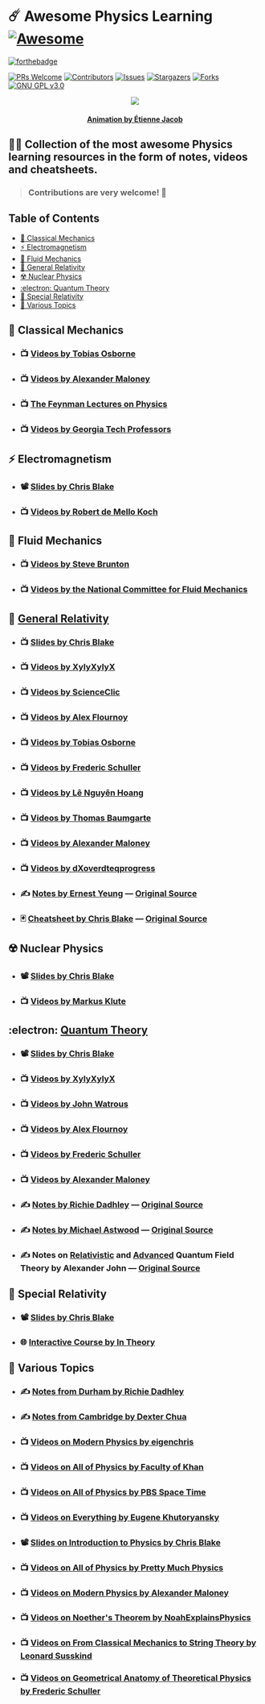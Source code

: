 # :comet: **Awesome Physics Learning** [![Awesome](https://cdn.rawgit.com/sindresorhus/awesome/d7305f38d29fed78fa85652e3a63e154dd8e8829/media/badge.svg)](https://github.com/sindresorhus/awesome)

[![forthebadge](https://forthebadge.com/images/badges/powered-by-black-magic.svg)](https://forthebadge.com)

[![PRs Welcome](https://img.shields.io/badge/PRs-welcome-brightgreen.svg?style=for-the-badge)](https://github.com/tensorush/Awesome-Physics-Learning/pulls)
[![Contributors][contributors-shield]][contributors-url]
[![Issues][issues-shield]][issues-url]
[![Stargazers][stars-shield]][stars-url]
[![Forks][forks-shield]][forks-url]
[![GNU GPL v3.0][license-shield]][license-url]

<p align="center">
    <img src="https://bleuje.github.io/gifset/2021/gifs/2021_6_revisionreworked.gif">
</p>

<h4 align="center">
    <p><a href="https://twitter.com/etiennejcb/">Animation by Étienne Jacob</a></p>
</h4>

## :man_teacher: Collection of the most awesome Physics learning resources in the form of notes, videos and cheatsheets.

> ### Contributions are very welcome! :hugs:

## Table of Contents

- [:apple: Classical Mechanics](#apple-classical-mechanics)
- [:zap: Electromagnetism](#zap-electromagnetism)
- [:ocean: Fluid Mechanics](#ocean-fluid-mechanics)
- [:milky_way: General Relativity](#milky_way-general-relativity)
- [:radioactive: Nuclear Physics](#radioactive-nuclear-physics)
- [:electron: Quantum Theory](#electron-quantum-theory)
- [:high_brightness: Special Relativity](#high_brightness-special-relativity)
- [:slot_machine: Various Topics](#slot_machine-various-topics)

## :apple: Classical Mechanics

- ### :tv: [Videos by Tobias Osborne](https://www.youtube.com/playlist?list=PLDfPUNusx1EoVnrQcCRishydtNBYU6A0c)

- ### :tv: [Videos by Alexander Maloney](https://www.youtube.com/playlist?list=PLrbYZnU7vahLwGDMeVlRib_L_MpkOhphu)

- ### :tv: [The Feynman Lectures on Physics](https://www.youtube.com/playlist?list=PLgRI7D_FXEnrCM8T1czHfJsvbQd4V1jRc)

- ### :tv: [Videos by Georgia Tech Professors](https://www.youtube.com/playlist?list=PLdYA6aAIlKrfuBXrhOacJL_QEA7iXz3mz)

## :zap: Electromagnetism

- ### :film_projector: [Slides by Chris Blake](https://astronomy.swin.edu.au/~cblake/electromag.html)

- ### :tv: [Videos by Robert de Mello Koch](https://www.youtube.com/playlist?list=PLTBqohhFNBE_fZu9cpbluJAq2yECyV8ZL)

## :ocean: Fluid Mechanics

- ### :tv: [Videos by Steve Brunton](https://www.youtube.com/playlist?list=PLMrJAkhIeNNQWO3ESiccZmPssvUDFHL4M)

- ### :tv: [Videos by the National Committee for Fluid Mechanics](https://www.youtube.com/playlist?list=PL0EC6527BE871ABA3)

## :milky_way: [General Relativity](https://github.com/tensorush/Awesome-Physics-Learning/blob/master/General-Relativity)

- ### :tv: [Slides by Chris Blake](https://astronomy.swin.edu.au/~cblake/genrel.html)

- ### :tv: [Videos by XylyXylyX](https://www.youtube.com/playlist?list=PLRlVmXqzHjURQIIebhT7UNTwGQHUEPlsb)

- ### :tv: [Videos by ScienceClic](https://www.youtube.com/playlist?list=PLu7cY2CPiRjVY-VaUZ69bXHZr5QslKbzo)

- ### :tv: [Videos by Alex Flournoy](https://www.youtube.com/playlist?list=PLDlWMHnDwyljkfy3EBSMlM5D5KQiUSpsB)

- ### :tv: [Videos by Tobias Osborne](https://www.youtube.com/playlist?list=PLDfPUNusx1EptAsuASuuoSH2EDL3qOFNb)

- ### :tv: [Videos by Frederic Schuller](https://www.youtube.com/playlist?list=PLFeEvEPtX_0S6vxxiiNPrJbLu9aK1UVC_)

- ### :tv: [Videos by Lê Nguyên Hoang](https://www.youtube.com/playlist?list=PL8ovs-QtxcNydaiz8LSPpo8G0fatCqdTQ)

- ### :tv: [Videos by Thomas Baumgarte](https://www.youtube.com/playlist?list=PL04QVxpjcnjh2mFtM-RsRmbcWhETPcasv)

- ### :tv: [Videos by Alexander Maloney](https://www.youtube.com/playlist?list=PLrbYZnU7vahLdijxQnWO2eBk3XTJMvO4a)

- ### :tv: [Videos by dXoverdteqprogress](https://www.youtube.com/playlist?list=PLbRB7u42hOE8rMIvShBxxiSdBdh9yQQL_)

- ### :writing_hand: [Notes by Ernest Yeung](https://github.com/tensorush/Awesome-Physics-Learning/blob/master/General-Relativity/yeung.pdf) — [Original Source](https://lazierthanthou.github.io/Lecture_Notes_GR/)

- ### :black_joker: [Cheatsheet by Chris Blake](https://github.com/tensorush/Awesome-Physics-Learning/blob/master/General-Relativity/blake.pdf) — [Original Source](https://astronomy.swin.edu.au/~cblake/GR_FormulaSheet.pdf)

## :radioactive: Nuclear Physics

- ### :film_projector: [Slides by Chris Blake](https://astronomy.swin.edu.au/~cblake/subatomic.html)

- ### :tv: [Videos by Markus Klute](https://www.youtube.com/playlist?list=PLUl4u3cNGP60Do91PdN978llIsvjKW0au)

## :electron: [Quantum Theory](https://github.com/tensorush/Awesome-Physics-Learning/blob/master/Quantum-Theory)

- ### :film_projector: [Slides by Chris Blake](https://astronomy.swin.edu.au/~cblake/quantum.html)

- ### :tv: [Videos by XylyXylyX](https://www.youtube.com/playlist?list=PLRlVmXqzHjURrQfMx6o_Ji0926mPKkzOw)

- ### :tv: [Videos by John Watrous](https://www.youtube.com/channel/UCfIfRmTLP8b0YODpudkf0tw/videos)

- ### :tv: [Videos by Alex Flournoy](https://www.youtube.com/playlist?list=PLDlWMHnDwyljrnVxoGoBkHclt3VEkP0Kf)

- ### :tv: [Videos by Frederic Schuller](https://www.youtube.com/playlist?list=PLPH7f_7ZlzxQVx5jRjbfRGEzWY_upS5K6)

- ### :tv: [Videos by Alexander Maloney](https://www.youtube.com/playlist?list=PLrbYZnU7vahIbplgN1YwOmpmlTh-cRJZ5)

- ### :writing_hand: [Notes by Richie Dadhley](https://github.com/tensorush/Awesome-Physics-Learning/blob/master/Quantum-Theory/dadhley.pdf) — [Original Source](https://richie291.wixsite.com/theoreticalphysics/projects-2)

- ### :writing_hand: [Notes by Michael Astwood](https://github.com/tensorush/Awesome-Physics-Learning/blob/master/Quantum-Theory/astwood.pdf) — [Original Source](https://github.com/mastwood/advancedquantum)

- ### :writing_hand: Notes on [Relativistic](https://github.com/tensorush/Awesome-Physics-Learning/blob/master/Quantum-Theory/john_rel_qft.pdf) and [Advanced](https://github.com/tensorush/Awesome-Physics-Learning/blob/master/Quantum-Theory/john_adv_qft.pdf) Quantum Field Theory by Alexander John — [Original Source](https://github.com/avstjohn)

## :high_brightness: Special Relativity

- ### :film_projector: [Slides by Chris Blake](https://astronomy.swin.edu.au/~cblake/specrel.html)

- ### :globe_with_meridians: [Interactive Course by In Theory](https://in-theory.net/special-relativity/)

## :slot_machine: Various Topics

- ### :writing_hand: [Notes from Durham by Richie Dadhley](https://richie291.wixsite.com/theoreticalphysics/projects-2)

- ### :writing_hand: [Notes from Cambridge by Dexter Chua](http://dec41.user.srcf.net/notes/)

- ### :tv: [Videos on Modern Physics by eigenchris](https://www.youtube.com/c/eigenchris/playlists)

- ### :tv: [Videos on All of Physics by Faculty of Khan](https://www.youtube.com/c/FacultyofKhan/playlists)

- ### :tv: [Videos on All of Physics by PBS Space Time](https://www.youtube.com/c/pbsspacetime/playlists?view=1&sort=dd&shelf_id=0)

- ### :tv: [Videos on Everything by Eugene Khutoryansky](https://www.youtube.com/user/EugeneKhutoryansky/videos)

- ### :film_projector: [Slides on Introduction to Physics by Chris Blake](https://astronomy.swin.edu.au/~cblake/introphysics.html)

- ### :tv: [Videos on All of Physics by Pretty Much Physics](https://www.youtube.com/c/PrettyMuchPhysics/playlists)

- ### :tv: [Videos on Modern Physics by Alexander Maloney](https://www.youtube.com/playlist?list=PLrbYZnU7vahIoDQye5cwtG3CGdzs-zd0U)

- ### :tv: [Videos on Noether's Theorem by NoahExplainsPhysics](https://www.youtube.com/playlist?list=PLx5rbdJH2sWbQnXC1veU2bOK9f5ZrWbdt)

- ### :tv: [Videos on From Classical Mechanics to String Theory by Leonard Susskind](https://www.youtube.com/playlist?list=PL6i60qoDQhQGaGbbg-4aSwXJvxOqO6o5e)

- ### :tv: [Videos on Geometrical Anatomy of Theoretical Physics by Frederic Schuller](https://www.youtube.com/playlist?list=PLPH7f_7ZlzxTi6kS4vCmv4ZKm9u8g5yic)

<!-- MARKDOWN LINKS -->

[contributors-shield]: https://img.shields.io/github/contributors/tensorush/Awesome-Physics-Learning.svg?style=for-the-badge
[contributors-url]: https://github.com/tensorush/Awesome-Physics-Learning/graphs/contributors
[issues-shield]: https://img.shields.io/github/issues/tensorush/Awesome-Physics-Learning.svg?style=for-the-badge
[issues-url]: https://github.com/tensorush/Awesome-Physics-Learning/issues
[stars-shield]: https://img.shields.io/github/stars/tensorush/Awesome-Physics-Learning.svg?style=for-the-badge
[stars-url]: https://github.com/tensorush/Awesome-Physics-Learning/stargazers
[forks-shield]: https://img.shields.io/github/forks/tensorush/Awesome-Physics-Learning.svg?style=for-the-badge
[forks-url]: https://github.com/tensorush/Awesome-Physics-Learning/network/members
[license-shield]: https://img.shields.io/github/license/tensorush/Awesome-Physics-Learning.svg?style=for-the-badge
[license-url]: https://github.com/tensorush/Awesome-Physics-Learning/blob/master/LICENSE.md
